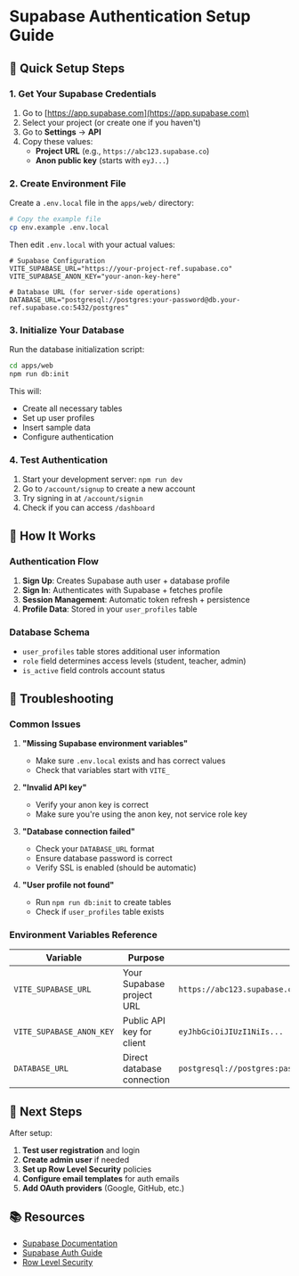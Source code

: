# Supabase Authentication Setup Guide

## 🚀 Quick Setup Steps

### 1. Get Your Supabase Credentials

1. Go to [https://app.supabase.com](https://app.supabase.com)
2. Select your project (or create one if you haven't)
3. Go to **Settings** → **API**
4. Copy these values:
   - **Project URL** (e.g., `https://abc123.supabase.co`)
   - **Anon public key** (starts with `eyJ...`)

### 2. Create Environment File

Create a `.env.local` file in the `apps/web/` directory:

```bash
# Copy the example file
cp env.example .env.local
```

Then edit `.env.local` with your actual values:

```env
# Supabase Configuration
VITE_SUPABASE_URL="https://your-project-ref.supabase.co"
VITE_SUPABASE_ANON_KEY="your-anon-key-here"

# Database URL (for server-side operations)
DATABASE_URL="postgresql://postgres:your-password@db.your-ref.supabase.co:5432/postgres"
```

### 3. Initialize Your Database

Run the database initialization script:

```bash
cd apps/web
npm run db:init
```

This will:
- Create all necessary tables
- Set up user profiles
- Insert sample data
- Configure authentication

### 4. Test Authentication

1. Start your development server: `npm run dev`
2. Go to `/account/signup` to create a new account
3. Try signing in at `/account/signin`
4. Check if you can access `/dashboard`

## 🔧 How It Works

### Authentication Flow
1. **Sign Up**: Creates Supabase auth user + database profile
2. **Sign In**: Authenticates with Supabase + fetches profile
3. **Session Management**: Automatic token refresh + persistence
4. **Profile Data**: Stored in your `user_profiles` table

### Database Schema
- `user_profiles` table stores additional user information
- `role` field determines access levels (student, teacher, admin)
- `is_active` field controls account status

## 🚨 Troubleshooting

### Common Issues

1. **"Missing Supabase environment variables"**
   - Make sure `.env.local` exists and has correct values
   - Check that variables start with `VITE_`

2. **"Invalid API key"**
   - Verify your anon key is correct
   - Make sure you're using the anon key, not service role key

3. **"Database connection failed"**
   - Check your `DATABASE_URL` format
   - Ensure database password is correct
   - Verify SSL is enabled (should be automatic)

4. **"User profile not found"**
   - Run `npm run db:init` to create tables
   - Check if `user_profiles` table exists

### Environment Variables Reference

| Variable | Purpose | Example |
|----------|---------|---------|
| `VITE_SUPABASE_URL` | Your Supabase project URL | `https://abc123.supabase.co` |
| `VITE_SUPABASE_ANON_KEY` | Public API key for client | `eyJhbGciOiJIUzI1NiIs...` |
| `DATABASE_URL` | Direct database connection | `postgresql://postgres:pass@db.abc123.supabase.co:5432/postgres` |

## 🎯 Next Steps

After setup:
1. **Test user registration** and login
2. **Create admin user** if needed
3. **Set up Row Level Security** policies
4. **Configure email templates** for auth emails
5. **Add OAuth providers** (Google, GitHub, etc.)

## 📚 Resources

- [Supabase Documentation](https://supabase.com/docs)
- [Supabase Auth Guide](https://supabase.com/docs/guides/auth)
- [Row Level Security](https://supabase.com/docs/guides/auth/row-level-security)
